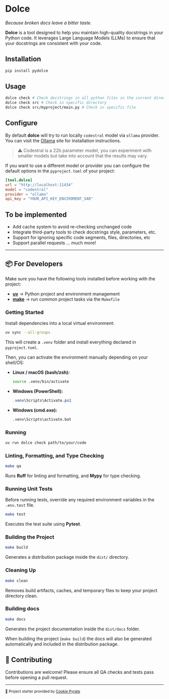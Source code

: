 # Dolce

*Because broken docs leave a bitter taste.*

**Dolce** is a tool designed to help you maintain high-quality docstrings in your Python code. It leverages Large Language Models (LLMs) to ensure that your docstrings are consistent with your code.

## Installation

```bash
pip install pydolce
```

## Usage

```bash
dolce check # Check docstrings in all python files in the current directory and subdirectories
dolce check src # Check in specific directory
dolce check src/myproject/main.py # Check in specific file
```

## Configure

By default **dolce** will try to run locally `codestral` model via `ollama` provider. You can visit the [Ollama](https://ollama.com/) site for installation instructions.

> :warning: Codestral is a 22b parameter model, you can experiment with smaller models but take into account that the results may vary.

If you want to use a different model or provider you can configure the default options in the `pyproject.toml` of your project:

```toml
[tool.dolce]
url = "http://localhost:11434"
model = "codestral"
provider = "ollama"
api_key = "YOUR_API_KEY_ENVIROMENT_VAR"
```

## To be implemented

- Add cache system to avoid re-checking unchanged code
- Integrate third-party tools to check docstrings style, parameters, etc.
- Support for ignoring specific code segments, files, directories, etc
- Support parallel requests
... much more!

---

## 📦 For Developers

Make sure you have the following tools installed before working with the project:

- [**uv**](https://docs.astral.sh/uv/) → Python project and environment management
- [**make**](https://www.gnu.org/software/make/) → run common project tasks via the `Makefile`

### Getting Started

Install dependencies into a local virtual environment:

```bash
uv sync --all-groups
```

This will create a `.venv` folder and install everything declared in `pyproject.toml`.

Then, you can activate the environment manually depending on your shell/OS:

- **Linux / macOS (bash/zsh):**

  ```bash
  source .venv/bin/activate
  ```

- **Windows (PowerShell):**

  ```powershell
  .venv\Scripts\Activate.ps1
  ```

- **Windows (cmd.exe):**

  ```cmd
  .venv\Scripts\activate.bat
  ```

### Running

```bash
uv run dolce check path/to/your/code
```

### Linting, Formatting, and Type Checking

```bash
make qa
```

Runs **Ruff** for linting and formatting, and **Mypy** for type checking.

### Running Unit Tests

Before running tests, override any required environment variables in the `.env.test` file.

```bash
make test
```

Executes the test suite using **Pytest**.

### Building the Project

```bash
make build
```

Generates a distribution package inside the `dist/` directory.

### Cleaning Up

```bash
make clean
```

Removes build artifacts, caches, and temporary files to keep your project directory clean.

### Building docs

```bash
make docs
```

Generates the project documentation inside the `dist/docs` folder.

When building the project (`make build`) the docs will also be generated automatically and
included in the distribution package.

## 🤝 Contributing

Contributions are welcome!
Please ensure all QA checks and tests pass before opening a pull request.

---

<sub>🚀 Project starter provided by [Cookie Pyrate](https://github.com/gvieralopez/cookie-pyrate)</sub>